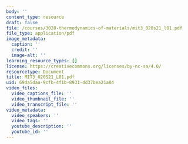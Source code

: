 ```yaml
---
body: ''
content_type: resource
draft: false
file: /courses/3020-thermodynamics-of-materials/mit3_020s21_l01.pdf
file_type: application/pdf
image_metadata:
  caption: ''
  credit: ''
  image-alt: ''
learning_resource_types: []
license: https://creativecommons.org/licenses/by-nc-sa/4.0/
resourcetype: Document
title: MIT3_020S21_L01.pdf
uid: 69da5daa-9cfb-4f1b-8931-dd37bea21a84
video_files:
  video_captions_file: ''
  video_thumbnail_file: ''
  video_transcript_file: ''
video_metadata:
  video_speakers: ''
  video_tags: ''
  youtube_description: ''
  youtube_id: ''
---
```

